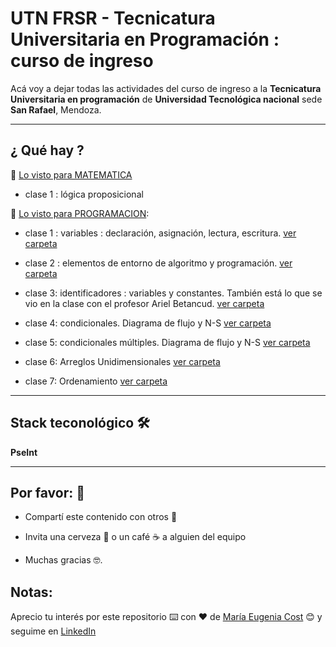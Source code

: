 # UTN FRSR - Tecnicatura Universitaria en Programación : curso de ingreso

Acá voy a dejar todas las actividades del curso de ingreso a la **Tecnicatura Universitaria en programación** de **Universidad Tecnológica nacional** sede **San Rafael**, Mendoza.



---

## ¿ Qué hay ?

:book:  [Lo visto para MATEMATICA](https://github.com/eugenia1984/UTNFRSR-ingreso/tree/main/matematica)

- clase 1 : lógica proposicional


:book:  [Lo visto para PROGRAMACION](https://github.com/eugenia1984/UTNFRSR-ingreso/tree/main/programacion):

- clase 1 : variables : declaración, asignación, lectura, escritura. [ver carpeta](https://github.com/eugenia1984/UTNFRSR-ingreso/tree/main/programacion/clase1)

- clase 2 : elementos de entorno de algoritmo y programación.  [ver carpeta](https://github.com/eugenia1984/UTNFRSR-ingreso/tree/main/programacion/clase2)

- clase 3: identificadores : variables y constantes. También está lo que se vio en la clase con el profesor Ariel Betancud. [ver carpeta](https://github.com/eugenia1984/UTNFRSR-ingreso/tree/main/programacion/clase3)

- clase 4:  condicionales. Diagrama de flujo y N-S [ver carpeta](https://github.com/eugenia1984/UTNFRSR-ingreso/tree/main/programacion/clas4e)

- clase 5: condicionales múltiples. Diagrama de flujo y N-S [ver carpeta](https://github.com/eugenia1984/UTNFRSR-ingreso/tree/main/programacion/clase5)

- clase 6: Arreglos Unidimensionales [ver carpeta](https://github.com/eugenia1984/UTNFRSR-ingreso/tree/main/programacion/clase6)

- clase 7: Ordenamiento [ver carpeta](https://github.com/eugenia1984/UTNFRSR-ingreso/tree/main/programacion/clase7)


---

## Stack teconológico 🛠️

**PseInt**

---


## Por favor: 🎁

- Compartí este contenido con otros 📢

- Invita una cerveza 🍺 o un café ☕ a alguien del equipo

- Muchas gracias 🤓.


## Notas: 

Aprecio tu interés por este repositorio ⌨️ con ❤️ de [María Eugenia Cost](https://github.com/eugenia1984)  😊 y seguime en [LinkedIn](https://www.linkedin.com/in/mar%C3%ADaeugeniacosta/)
